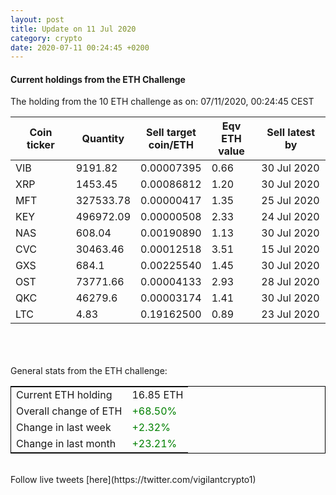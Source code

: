 ```yaml
---
layout: post
title: Update on 11 Jul 2020
category: crypto
date: 2020-07-11 00:24:45 +0200
---
```

<!-- Global site tag (gtag.js) - Google Analytics -->
<script async src="https://www.googletagmanager.com/gtag/js?id=UA-103831149-5"></script>
<script>
  window.dataLayer = window.dataLayer || [];
  function gtag(){dataLayer.push(arguments);}
  gtag('js', new Date());

  gtag('config', 'UA-103831149-5');
</script>


#### Current holdings from the ETH Challenge

The holding from the 10 ETH challenge as on: 07/11/2020, 00:24:45 CEST

|Coin ticker|Quantity|Sell target<br>coin/ETH|Eqv ETH<br>value|Sell latest by|
|-----------|--------|-----------|-----------|--------------|
VIB|9191.82|  0.00007395|0.66|30 Jul 2020|
XRP|1453.45|  0.00086812|1.20|30 Jul 2020|
MFT|327533.78|  0.00000417|1.35|25 Jul 2020|
KEY|496972.09|  0.00000508|2.33|24 Jul 2020|
NAS|608.04|  0.00190890|1.13|30 Jul 2020|
CVC|30463.46|  0.00012518|3.51|15 Jul 2020|
GXS|684.1|  0.00225540|1.45|30 Jul 2020|
OST|73771.66|  0.00004133|2.93|28 Jul 2020|
QKC|46279.6|  0.00003174|1.41|30 Jul 2020|
LTC|4.83|  0.19162500|0.89|23 Jul 2020|

<br>
<br>
<br>
General stats from the ETH challenge:

<table style="border:1px solid black;margin-left:auto;margin-right:auto;">
	<tbody>
	<tr>
		<td>Current ETH holding</td>
		<td>     16.85 ETH</td>
	</tr>
	<tr>
		<td>Overall change of ETH</td>
		<td><font color="green">+68.50%</font></td>
	</tr>
	<tr>
		<td>Change in last week</td>
		<td><font color="green">+2.32%</font></td>
	</tr>
	<tr>
		<td>Change in last month</td>
		<td><font color="green">+23.21%</font></td>
	</tr>
	</tbody>
</table>

<br>
Follow live tweets [here](https://twitter.com/vigilantcrypto1)
<br>
<br>